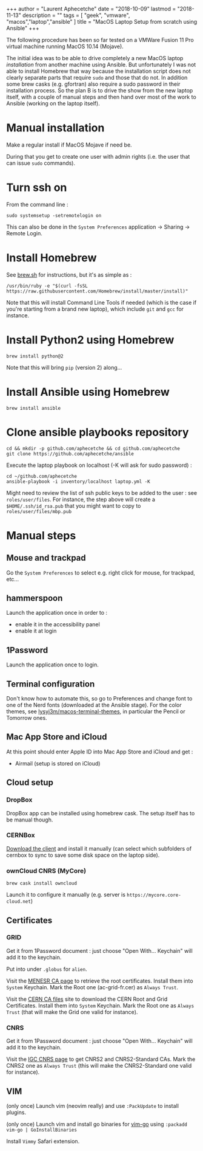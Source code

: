 +++
author = "Laurent Aphecetche"
date = "2018-10-09"
lastmod = "2018-11-13"
description = ""
tags = [ "geek", "vmware", "macos","laptop","ansible" ]
title = "MacOS Laptop Setup from scratch using Ansible"
+++

The following procedure has been so far tested on a VMWare Fusion 11 Pro virtual machine running MacOS 10.14
(Mojave).

The initial idea was to be able to drive completely a new MacOS laptop _installation_ from another machine using
Ansible. But unfortunately I was not able to install Homebrew that way because the installation script does not clearly separate parts that require `sudo` and those that do not. In addition some brew casks (e.g. gfortran) also require a sudo password in their installation process.
So the plan B is to drive the show from the new laptop itself, with a couple of manual steps and then hand over most of the work to Ansible (working on the laptop itself).

# Manual installation

Make a regular install if MacOS Mojave if need be.

During that you get to create one user with admin rights (i.e. the user that can issue `sudo` commands).

# Turn ssh on

From the command line : 

```
sudo systemsetup -setremotelogin on
```

This can also be done in the `System Preferences` application -> Sharing -> Remote Login.

# Install Homebrew

See [brew.sh](https://brew.sh) for instructions, but it's as simple as : 

```
/usr/bin/ruby -e "$(curl -fsSL https://raw.githubusercontent.com/Homebrew/install/master/install)"
```

Note that this will install Command Line Tools if needed (which is the case if you're starting from a brand new
laptop), which include `git` and `gcc` for instance.

# Install Python2 using Homebrew

```
brew install python@2
```

Note that this will bring `pip` (version 2) along...

# Install Ansible using Homebrew

```
brew install ansible
```

# Clone ansible playbooks repository


```
cd && mkdir -p github.com/aphecetche && cd github.com/aphecetche
git clone https://github.com/aphecetche/ansible
```

Execute the laptop playbook on localhost (-K will ask for sudo password) :

```
cd ~/github.com/aphecetche
ansible-playbook -i inventory/localhost laptop.yml -K
```

Might need to review the list of ssh public keys to be added to the user : see `roles/user/files`. For instance, the step above will create a `$HOME/.ssh/id_rsa.pub` that you might want to copy to `roles/user/files/mbp.pub`

# Manual steps

## Mouse and trackpad

Go the `System Preferences` to select e.g. right click for mouse, for trackpad, etc...

## hammerspoon

Launch the application once in order to :

- enable it in the accessibility panel
- enable it at login

## 1Password

Launch the application once to login.

## Terminal configuration

Don't know how to automate this, so go to Preferences and change font to one of the Nerd fonts (downloaded at the Ansible stage). 
For the color themes, see [lysyi3m/macos-terminal-themes](https://github.com/lysyi3m/macos-terminal-themes), in particular the Pencil or Tomorrow ones.

## Mac App Store and iCloud 

At this point should enter Apple ID into Mac App Store and iCloud and get :

- Airmail (setup is stored on iCloud)

## Cloud setup

### DropBox

DropBox app can be installed using homebrew cask. The setup itself has to be manual though.

### CERNBox

[Download the client](https://cernbox.cern.ch/cernbox/doc/clients.html) and install it manually (can select which subfolders of cernbox to sync to save some disk space on the laptop side).


### ownCloud CNRS (MyCore)

```
brew cask install owncloud
```

Launch it to configure it manually (e.g. server is `https://mycore.core-cloud.net`)

## Certificates

### GRID

Get it from 1Password document : just choose "Open With... Keychain" will add it to the keychain.

Put into under `.globus` for `alien`.

Visit the [MENESR CA page](http://cer.grid-fr.pncn.education.gouv.fr) to retrieve the root certificates. Install them into `System` Keychain. Mark the Root one (ac-grid-fr.cer) as `Always Trust`.

Visit the [CERN CA files](https://cafiles.cern.ch/cafiles/) site to download the CERN Root and Grid Certificates. Install them into `System` Keychain. Mark the Root one as `Always Trust` (that will make the Grid one valid for instance).

### CNRS

Get it from 1Password document : just choose "Open With... Keychain" will add it to the keychain.

Visit the [IGC CNRS page](https://igc.services.cnrs.fr/search_CA_certificate/?CA=CNRS2-Standard&lang=fr&body=view_ca.html) to get CNRS2 and CNRS2-Standard CAs. Mark the CNRS2 one as `Always Trust` (this will make the CNRS2-Standard one valid for instance).

## VIM

(only once) Launch vim (neovim really) and use `:PackUpdate` to install plugins.

(only once) Launch vim and install go binaries for [vim-go](https://github.com/fatih/vim-go) using `:packadd vim-go | GoInstallBinaries` 

Install `Vimmy` Safari extension.

